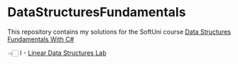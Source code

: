 # DataStructuresFundamentals
This repository contains my solutions for the SoftUni course [Data Structures Fundamentals With C#](https://softuni.bg/trainings/3921/data-structures-fundamentals-with-csharp-november-2022)


  <summary>
👈🏻 I - <a href="https://github.com/NikolaMadzharov/DataStructuresFundamentals/tree/main/01.Linear%20Data%20Structures%20-%20Lab</a> - Linear Data Structures Lab
  </summary>

  <details>
  <summary>
👈🏻 &#160;&#160;<></a>
  </summary>
  <details>
   <summary>
👈🏻 I  <a href="https://github.com/NikolaMadzharov/DataStructuresFundamentals/tree/main/01.Linear%20Data%20Structures%20-%20Lab</a>Linear Data Structures Lab
  </summary>

